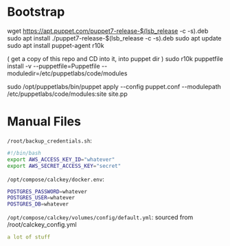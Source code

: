 # Bootstrap
wget https://apt.puppet.com/puppet7-release-$(lsb_release -c -s).deb
sudo apt install ./puppet7-release-$(lsb_release -c -s).deb
sudo apt update
sudo apt install puppet-agent r10k

( get a copy of this repo and CD into it, into puppet dir )
sudo r10k puppetfile install -v --puppetfile=Puppetfile --moduledir=/etc/puppetlabs/code/modules

sudo /opt/puppetlabs/bin/puppet apply --config puppet.conf --modulepath /etc/puppetlabs/code/modules:site site.pp

# Manual Files
`/root/backup_credentials.sh`:
```sh
#!/bin/bash
export AWS_ACCESS_KEY_ID="whatever"
export AWS_SECRET_ACCESS_KEY="secret"
```

`/opt/compose/calckey/docker.env`:
```sh
POSTGRES_PASSWORD=whatever
POSTGRES_USER=whatever
POSTGRES_DB=whatever
```

`/opt/compose/calckey/volumes/config/default.yml`:
sourced from /root/calckey_config.yml
```yml
a lot of stuff
```
